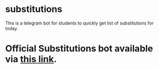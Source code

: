 # substitutions
This is a telegram bot for students to quickly get list of substitutions for today.
# Official Substitutions bot available via [this link](https://t.me/substitution_bot). 
